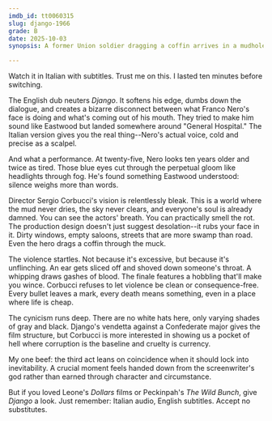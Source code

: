 ```yaml
---
imdb_id: tt0060315
slug: django-1966
grade: B
date: 2025-10-03
synopsis: A former Union soldier dragging a coffin arrives in a mudhole border town to settle a vendetta with a racist Confederate major.

---
```


Watch it in Italian with subtitles. Trust me on this. I lasted ten minutes before switching.

The English dub neuters _Django_. It softens his edge, dumbs down the dialogue, and creates a bizarre disconnect between what Franco Nero's face is doing and what's coming out of his mouth. They tried to make him sound like Eastwood but landed somewhere around "General Hospital." The Italian version gives you the real thing--Nero's actual voice, cold and precise as a scalpel.

And what a performance. At twenty-five, Nero looks ten years older and twice as tired. Those blue eyes cut through the perpetual gloom like headlights through fog. He's found something Eastwood understood: silence weighs more than words.

Director Sergio Corbucci's vision is relentlessly bleak. This is a world where the mud never dries, the sky never clears, and everyone's soul is already damned. You can see the actors' breath. You can practically smell the rot. The production design doesn't just suggest desolation--it rubs your face in it. Dirty windows, empty saloons, streets that are more swamp than road. Even the hero drags a coffin through the muck.

The violence startles. Not because it's excessive, but because it's unflinching. An ear gets sliced off and shoved down someone's throat. A whipping draws gashes of blood. The finale features a hobbling that'll make you wince. Corbucci refuses to let violence be clean or consequence-free. Every bullet leaves a mark, every death means something, even in a place where life is cheap.

The cynicism runs deep. There are no white hats here, only varying shades of gray and black. Django's vendetta against a Confederate major gives the film structure, but Corbucci is more interested in showing us a pocket of hell where corruption is the baseline and cruelty is currency.

My one beef: the third act leans on coincidence when it should lock into inevitability. A crucial moment feels handed down from the screenwriter's god rather than earned through character and circumstance.

But if you loved Leone's _Dollars_ films or Peckinpah's <span data-imdb-id="tt0065214">_The Wild Bunch_</span>, give _Django_ a look. Just remember: Italian audio, English subtitles. Accept no substitutes.